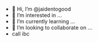 - 👋 Hi, I’m @jaidentogood
- 👀 I’m interested in ...
- 🌱 I’m currently learning ...
- 💞️ I’m looking to collaborate on ...
- call
ibc 

<!---
jaidentogood/jaidentogood is a ✨ special ✨ repository because its `README.md` (this file) appears on your GitHub profile.
You can click the Preview link to take a look at your changes.
--->
